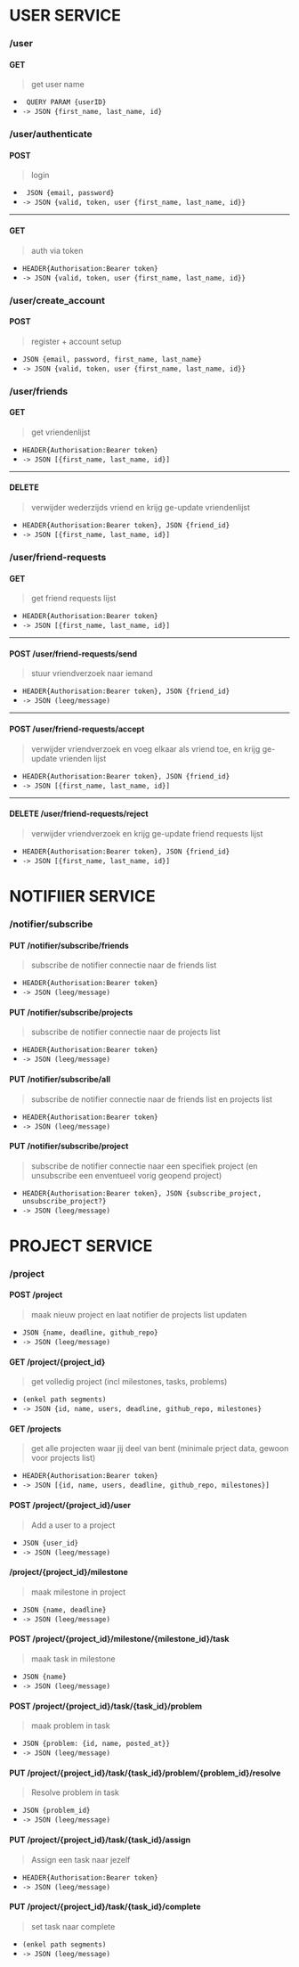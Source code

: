 # USER SERVICE
### /user
#### GET
> get user name
 - ``` QUERY PARAM {userID}```
 - ```-> JSON {first_name, last_name, id}```


### /user/authenticate
>
#### POST
 > login
 - ``` JSON {email, password}```
 - ```-> JSON {valid, token, user {first_name, last_name, id}}```
---
#### GET
> auth via token
- ```HEADER{Authorisation:Bearer token}```
 - ```-> JSON {valid, token, user {first_name, last_name, id}}```

### /user/create_account
>
#### POST
> register + account setup
- ```JSON {email, password, first_name, last_name}```
- ```-> JSON {valid, token, user {first_name, last_name, id}}```

### /user/friends
>
#### GET
> get vriendenlijst
- ```HEADER{Authorisation:Bearer token}```
- ```-> JSON [{first_name, last_name, id}]```
---
#### DELETE
> verwijder wederzijds vriend en krijg ge-update vriendenlijst
- ```HEADER{Authorisation:Bearer token}, JSON {friend_id}```
- ```-> JSON [{first_name, last_name, id}]```
    
### /user/friend-requests
>
#### GET
> get friend requests lijst
- ```HEADER{Authorisation:Bearer token}```
- ```-> JSON [{first_name, last_name, id}]```
---
#### POST /user/friend-requests/send
> stuur vriendverzoek naar iemand
- ```HEADER{Authorisation:Bearer token}, JSON {friend_id}```
- ```-> JSON (leeg/message)```
---
#### POST /user/friend-requests/accept
> verwijder vriendverzoek en voeg elkaar als vriend toe, en krijg ge-update vrienden lijst
- ```HEADER{Authorisation:Bearer token}, JSON {friend_id}```
- ```-> JSON [{first_name, last_name, id}]```
---
#### DELETE /user/friend-requests/reject
> verwijder vriendverzoek en krijg ge-update friend requests lijst
- ```HEADER{Authorisation:Bearer token}, JSON {friend_id}```
- ```-> JSON [{first_name, last_name, id}]```

# NOTIFIIER SERVICE
### /notifier/subscribe
#### PUT /notifier/subscribe/friends
> subscribe de notifier connectie naar de friends list
- ```HEADER{Authorisation:Bearer token}```
- ```-> JSON (leeg/message)```
#### PUT /notifier/subscribe/projects
> subscribe de notifier connectie naar de projects list
- ```HEADER{Authorisation:Bearer token}```
- ```-> JSON (leeg/message)```
#### PUT /notifier/subscribe/all
> subscribe de notifier connectie naar de friends list en projects list
- ```HEADER{Authorisation:Bearer token}```
- ```-> JSON (leeg/message)```
#### PUT /notifier/subscribe/project
> subscribe de notifier connectie naar een specifiek project (en unsubscribe een enventueel vorig geopend project)
- ```HEADER{Authorisation:Bearer token}, JSON {subscribe_project, unsubscribe_project?}```
- ```-> JSON (leeg/message)```




# PROJECT SERVICE
### /project
#### POST /project
> maak nieuw project en laat notifier de projects list updaten
- ```JSON {name, deadline, github_repo}```
- ```-> JSON (leeg/message)```

#### GET /project/{project_id}
> get volledig project (incl milestones, tasks, problems)
- ```(enkel path segments)```
- ```-> JSON {id, name, users, deadline, github_repo, milestones}```

#### GET /projects
> get alle projecten waar jij deel van bent (minimale prject data, gewoon voor projects list)
- ```HEADER{Authorisation:Bearer token}```
- ```-> JSON [{id, name, users, deadline, github_repo, milestones}]```

#### POST /project/{project_id}/user
> Add a user to a project
- ```JSON {user_id}```
- ```-> JSON (leeg/message)```

#### /project/{project_id}/milestone
> maak milestone in project
- ```JSON {name, deadline}```
- ```-> JSON (leeg/message)```

#### POST /project/{project_id}/milestone/{milestone_id}/task
> maak task in milestone
- ```JSON {name}```
- ```-> JSON (leeg/message)```

#### POST /project/{project_id}/task/{task_id}/problem
> maak problem in task
- ```JSON {problem: {id, name, posted_at}}```
- ```-> JSON (leeg/message)```

#### PUT /project/{project_id}/task/{task_id}/problem/{problem_id}/resolve
> Resolve problem in task
- ```JSON {problem_id}```
- ```-> JSON (leeg/message)```

#### PUT /project/{project_id}/task/{task_id}/assign
> Assign een task naar jezelf
- ```HEADER{Authorisation:Bearer token}```
- ```-> JSON (leeg/message)```

#### PUT /project/{project_id}/task/{task_id}/complete
> set task naar complete
- ```(enkel path segments)```
- ```-> JSON (leeg/message)```
